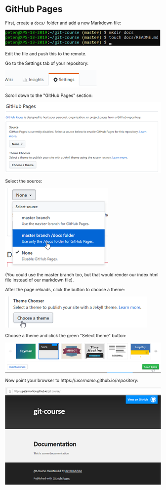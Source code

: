 # GitHub Pages

First, create a `docs/` folder and add a new Markdown file:

![Creating docs](../../img/github-pages-0.png)

Edit the file and push this to the remote.

Go to the Settings tab of your repository:

![Settings](../../img/github-pages-1.png)

Scroll down to the "GitHub Pages" section:

![GitHub Pages](../../img/github-pages-2.png)

Select the source:

![GitHub Pages source](../../img/github-pages-3.png)

(You could use the master branch too, but that would render our index.html file instead of our markdown file).

After the page reloads, click the button to choose a theme:

![GitHub Pages theme](../../img/github-pages-4.png)

Choose a theme and click the green "Select theme" button:

![GitHub Pages theme selection](../../img/github-pages-5.png)

Now point your browser to https://_username_.github.io/_repository_:

![GitHub Pages result](../../img/github-pages-6.png)
